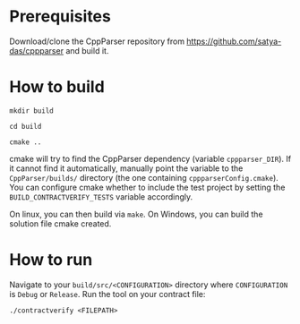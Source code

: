 # Prerequisites

Download/clone the CppParser repository from https://github.com/satya-das/cppparser and build it.

# How to build

`mkdir build`

`cd build`

`cmake ..`

cmake will try to find the CppParser dependency (variable `cppparser_DIR`). If it cannot find it automatically, manually point the variable to the `CppParser/builds/` directory (the one containing `cppparserConfig.cmake`).
You can configure cmake whether to include the test project by setting the `BUILD_CONTRACTVERIFY_TESTS` variable accordingly.

On linux, you can then build via `make`. On Windows, you can build the solution file cmake created.

# How to run

Navigate to your `build/src/<CONFIGURATION>` directory where `CONFIGURATION` is `Debug` or `Release`.
Run the tool on your contract file:

`./contractverify <FILEPATH>`
